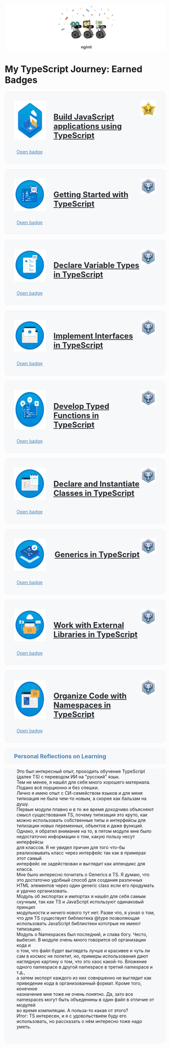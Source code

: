 <img align="center" style="display:inline-block;background:none" src="badges/Thumbnail.jpg" alt="Silver Trophy image">

# My TypeScript Journey: Earned Badges

<div style="display:flex;justify-content:space-between;background-color:#f6f8fa;border:1px solid #f0f0f0;border-bottom:none;border-radius:10px 10px 0 0;padding:28px">
<img width="100px" style="display:inline-block;background:none" src="./badges/0_TS.png" alt="Getting Started with TypeScript image">
<a style="display:inline-block;font-size: 24px;font-weight:700;color:#24292e;margin-top:36px;border:none;margin-left:24px" href="https://learn.microsoft.com/ru-ru/training/paths/build-javascript-applications-typescript/">Build JavaScript applications using TypeScript</a>
<img width="48px" height="48px" style="display:inline-block;background:none" src="./badges/Gold_Trophy.png" alt="Silver Trophy image">
</div>
<div style="background-color:#f6f8fa;border:1px solid #f0f0f0;border-top:none;border-radius:0 0 10px 10px;padding: 0 28px 28px;">
<a target="_blank" style="font-weight:400;font-size:14px;color:steelblue;margin-left:8px" href="https://learn.microsoft.com/en-us/users/nginit-1361/achievements/9xs22yqu">Open badge</a><br>
</div>
<br>
<div style="display:flex;justify-content:space-between;background-color:#f6f8fa;border:1px solid #f0f0f0;border-bottom:none;border-radius:10px 10px 0 0;padding:28px">
<img width="100px" style="display:inline-block;background:none" src="./badges/1_Start.png" alt="Getting Started with TypeScript image">
<a style="display:inline-block;font-size: 24px;font-weight:700;color:#24292e;margin-top:36px;border:none;margin-left:24px" href="https://learn.microsoft.com/ru-ru/training/modules/typescript-get-started/">Getting Started with TypeScript</a>
<img width="48px" height="48px" style="display:inline-block;background:none" src="./badges/Silver_Trophy.png" alt="Silver Trophy image">
</div>
<div style="background-color:#f6f8fa;border:1px solid #f0f0f0;border-top:none;border-radius:0 0 10px 10px;padding: 0 28px 28px;">
<a target="_blank" style="font-weight:400;font-size:14px;color:steelblue;margin-left:8px" href="https://learn.microsoft.com/en-us/users/nginit-1361/achievements/n29qsu6f">Open badge</a><br>
</div>
<br>
<div style="display:flex;justify-content:space-between;background-color:#f6f8fa;border:1px solid #f0f0f0;border-bottom:none;border-radius:10px 10px 0 0;padding:28px">
<img width="100px" style="display:inline-block;background:none" src="./badges/2_Types.png" alt="Declare Variable Types in TypeScript image">
<a style="display:inline-block;font-size: 24px;font-weight:700;color:#24292e;margin-top:36px;border:none;margin-left:24px" href="https://learn.microsoft.com/ru-ru/training/modules/typescript-declare-variable-types/">Declare Variable Types in TypeScript</a>
<img width="48px" height="48px" style="display:inline-block;background:none" src="./badges/Silver_Trophy.png" alt="Silver Trophy image">
</div>
<div style="background-color:#f6f8fa;border:1px solid #f0f0f0;border-top:none;border-radius:0 0 10px 10px;padding: 0 28px 28px;">
<a target="_blank" style="font-weight:400;font-size:14px;color:steelblue;margin-left:8px" href="https://learn.microsoft.com/en-us/users/nginit-1361/achievements/4l2ce9hk">Open badge</a><br>
</div>
<br>
<div style="display:flex;justify-content:space-between;background-color:#f6f8fa;border:1px solid #f0f0f0;border-bottom:none;border-radius:10px 10px 0 0;padding:28px">
<img width="100px" style="display:inline-block;background:none" src="./badges/3_Interfaces.png" alt="Implement Interfaces in TypeScript image">
<a style="display:inline-block;font-size: 24px;font-weight:700;color:#24292e;margin-top:36px;border:none;margin-left:24px" href="https://learn.microsoft.com/ru-ru/training/modules/typescript-implement-interfaces/">Implement Interfaces in TypeScript</a>
<img width="48px" height="48px" style="display:inline-block;background:none" src="./badges/Silver_Trophy.png" alt="Silver Trophy image">
</div>
<div style="background-color:#f6f8fa;border:1px solid #f0f0f0;border-top:none;border-radius:0 0 10px 10px;padding: 0 28px 28px;">
<a target="_blank" style="font-weight:400;font-size:14px;color:steelblue;margin-left:8px" href="https://learn.microsoft.com/en-us/users/nginit-1361/achievements/wzcqj6an">Open badge</a><br>
</div>
<br>
<div style="display:flex;justify-content:space-between;background-color:#f6f8fa;border:1px solid #f0f0f0;border-bottom:none;border-radius:10px 10px 0 0;padding:28px">
<img width="100px" style="display:inline-block;background:none" src="./badges/4_Functions.png" alt="Develop Typed Functions in TypeScript image">
<a style="display:inline-block;font-size: 24px;font-weight:700;color:#24292e;margin-top:36px;border:none;margin-left:24px" href="https://learn.microsoft.com/ru-ru/training/modules/typescript-develop-typed-functions/">Develop Typed Functions in TypeScript</a>
<img width="48px" height="48px" style="display:inline-block;background:none" src="./badges/Silver_Trophy.png" alt="Silver Trophy image">
</div>
<div style="background-color:#f6f8fa;border:1px solid #f0f0f0;border-top:none;border-radius:0 0 10px 10px;padding: 0 28px 28px;">
<a target="_blank" style="font-weight:400;font-size:14px;color:steelblue;margin-left:8px" href="https://learn.microsoft.com/en-us/users/nginit-1361/achievements/9xs7tt4u">Open badge</a><br>
</div>
<br>
<div style="display:flex;justify-content:space-between;background-color:#f6f8fa;border:1px solid #f0f0f0;border-bottom:none;border-radius:10px 10px 0 0;padding:28px">
<img width="100px" style="display:inline-block;background:none" src="./badges/5_Classes.png" alt="Declare and Instantiate Classes in TypeScript image">
<a style="display:inline-block;font-size: 24px;font-weight:700;color:#24292e;margin-top:36px;border:none;margin-left:24px" href="https://learn.microsoft.com/ru-ru/training/modules/typescript-declare-instantiate-classes/">Declare and Instantiate Classes in TypeScript</a>
<img width="48px" height="48px" style="display:inline-block;background:none" src="./badges/Silver_Trophy.png" alt="Silver Trophy image">
</div>
<div style="background-color:#f6f8fa;border:1px solid #f0f0f0;border-top:none;border-radius:0 0 10px 10px;padding: 0 28px 28px;">
<a target="_blank" style="font-weight:400;font-size:14px;color:steelblue;margin-left:8px" href="https://learn.microsoft.com/en-us/users/nginit-1361/achievements/b6mhm89d">Open badge</a><br>
</div>
<br>
<div style="display:flex;justify-content:space-between;background-color:#f6f8fa;border:1px solid #f0f0f0;border-bottom:none;border-radius:10px 10px 0 0;padding:28px">
<img width="100px" style="display:inline-block;background:none" src="./badges/6_Generics.png" alt="Generics in TypeScript image">
<a style="display:inline-block;font-size: 24px;font-weight:700;color:#24292e;margin-top:36px;border:none;margin-left:24px" href="https://learn.microsoft.com/ru-ru/training/modules/typescript-generics/">Generics in TypeScript</a>
<img width="48px" height="48px" style="display:inline-block;background:none" src="./badges/Silver_Trophy.png" alt="Silver Trophy image">
</div>
<div style="background-color:#f6f8fa;border:1px solid #f0f0f0;border-top:none;border-radius:0 0 10px 10px;padding: 0 28px 28px;">
<a target="_blank" style="font-weight:400;font-size:14px;color:steelblue;margin-left:8px" href="https://learn.microsoft.com/en-us/users/nginit-1361/achievements/74ntablz">Open badge</a><br>
</div>
<br>
<div style="display:flex;justify-content:space-between;background-color:#f6f8fa;border:1px solid #f0f0f0;border-bottom:none;border-radius:10px 10px 0 0;padding:28px">
<img width="100px" style="display:inline-block;background:none" src="./badges/7_Libs.png" alt="Work with External Libraries in TypeScript image">
<a style="display:inline-block;font-size: 24px;font-weight:700;color:#24292e;margin-top:36px;border:none;margin-left:24px" href="https://learn.microsoft.com/ru-ru/training/modules/typescript-work-external-libraries/">Work with External Libraries in TypeScript</a>
<img width="48px" height="48px" style="display:inline-block;background:none" src="./badges/Silver_Trophy.png" alt="Silver Trophy image">
</div>
<div style="background-color:#f6f8fa;border:1px solid #f0f0f0;border-top:none;border-radius:0 0 10px 10px;padding: 0 28px 28px;">
<a target="_blank" style="font-weight:400;font-size:14px;color:steelblue;margin-left:8px" href="https://learn.microsoft.com/en-us/users/nginit-1361/achievements/hagqzn48">Open badge</a><br>
</div>
<br>
<div style="display:flex;justify-content:space-between;background-color:#f6f8fa;border:1px solid #f0f0f0;border-bottom:none;border-radius:10px 10px 0 0;padding:28px">
<img width="100px" style="display:inline-block;background:none" src="./badges/8_Namespaces.png" alt="Organize Code with Namespaces in TypeScript image">
<a style="display:inline-block;font-size: 24px;font-weight:700;color:#24292e;margin-top:36px;border:none;margin-left:24px" href="https://learn.microsoft.com/ru-ru/training/modules/typescript-namespaces-organize-code/">Organize Code with Namespaces in TypeScript</a>
<img width="48px" height="48px" style="display:inline-block;background:none" src="./badges/Silver_Trophy.png" alt="Silver Trophy image">
</div>
<div style="background-color:#f6f8fa;border:1px solid #f0f0f0;border-top:none;border-radius:0 0 10px 10px;padding: 0 28px 28px;">
<a target="_blank" style="font-weight:400;font-size:14px;color:steelblue;margin-left:8px" href="https://learn.microsoft.com/en-us/users/nginit-1361/achievements/876eez4w">Open badge</a><br>
</div>
<br>
<div style="background-color:#f6f8fa;border:1px solid #f0f0f0;border-bottom:none;border-radius:10px 10px 0 0;padding:14px">
<span style="display:inline-block;margin:0 0 0 14px;font-weight:700;font-size:18px;color:steelblue">Personal Reflections on Learning</span>
</div>
<div style="background-color:#f6f8fa;border:1px solid #f0f0f0;border-top:none;border-radius:0 0 10px 10px;padding: 0 28px 28px;">
<p style="font-weight:400;font-size:14px;color:#191919;margin-left:8px">
Это был интересный опыт, проходить обучение TypeScript (далее TS) с переводом ИИ на "русский" язык.<br>
Тем не менее, я нашёл для себя много хорошего материала. Подано всё порционно и без спешки.<br>
Лично я имею опыт с CИ-семейством языков и для меня типизация не была чем-то новым, а скорее как бальзам на душу.<br>
Первые модули плавно и в то же время доходчиво объясняют смысл существования TS, почему типизация это круто, как<br> 
можно использовать собственные типы и интерфейсы для типизации новых переменных, объектов и даже функций.<br>
Однако, я обратил внимание на то, в пятом модуле мне было недостаточно информации о том, какую пользу несут интерфейсы<br>
для классов. Я не увидел причин для того что-бы реализовывать класс через интерфейс так как в примерах этот самый<br>
интерфейс не задействован и выглядит как аппендикс для класса.<br>
Мне было интересно почитать о Generics в TS. Я думаю, что это достаточно удобный способ для создания различных<br>
HTML элементов через один generic class если его продумать и удачно организовать.<br>
Модуль об экспортах и импортах я нашёл для себя самым скучным, так как TS и JavaScript используют одинаковый принцип<br>
модульности и ничего нового тут нет. Разве что, я узнал о том, что для TS существует библиотека @type позволяющая<br>
использовать JavaScript библиотеки кототрые не имеют типизацию.<br>
Модуль о Namespaces был последний, и слава богу. Често, выбесил. В модуле очень много говорится об организации кода и<br>
о том, что файл будет выглядеть лучше и красивее и чуть ли сам в космос не полетит, но, примеры использования дают<br>
наглядную картину о том, что это хаос какой-то. Вложение одного namespace в другой namespace в третий namespace и т.д.,<br>
а затем экспорт каждого из них совнршенно не выглядит как приведение кода в организованный формат. Кроме того, конечное<br>
назначение мне тоже не очень понятно. Да, зато все namespaces могут быть объеденины в один файл в отличие от модулей<br>
во время компиляции. А польза-то какая от этого?<br>
Итог: TS интересен, и я с удовольствием буду его использовать, но рассказать о нём интересно тоже надо уметь.
</p>
</div>
